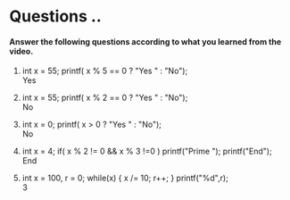 # Questions ..

#### Answer the following questions according to what you learned from the video.

1. int x = 55; printf( x % 5 == 0 ? "Yes " : "No");  
   Yes

2. int x = 55; printf( x % 2 == 0 ? "Yes " : "No");  
   No

3. int x = 0; printf( x > 0 ? "Yes " : "No");  
   No

4. int x = 4; if( x % 2 != 0 && x % 3 !=0 ) printf("Prime "); printf("End");  
   End

5. int x = 100, r = 0; while(x) { x /= 10; r++; } printf("%d",r);  
   3
